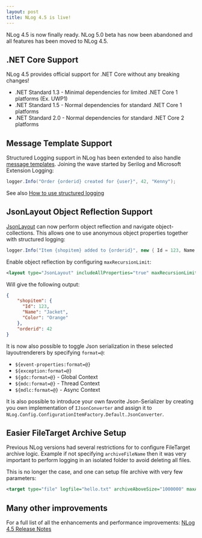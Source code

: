 ```yaml
---
layout: post
title: NLog 4.5 is live!
---
```


NLog 4.5 is now finally ready. NLog 5.0 beta has now been abandoned and all features has been moved to NLog 4.5. 

## .NET Core Support

NLog 4.5 provides official support for .NET Core without any breaking changes!

- .NET Standard 1.3 - Minimal dependencies for limited .NET Core 1 platforms (Ex. UWP1)
- .NET Standard 1.5 - Normal dependencies for standard .NET Core 1 platforms
- .NET Standard 2.0 - Normal dependencies for standard .NET Core 2 platforms

## Message Template Support

Structured Logging support in NLog has been extended to also handle [message templates](https://messagetemplates.org/).
Joining the wave started by Serilog and Microsoft Extension Logging:

```c#
logger.Info("Order {orderid} created for {user}", 42, "Kenny");
```

See also [How to use structured logging](https://github.com/NLog/NLog/wiki/How-to-use-structured-logging)

## JsonLayout Object Reflection Support

[JsonLayout](https://github.com/NLog/NLog/wiki/JsonLayout) can now perform object reflection and navigate object-collections.
This allows one to use anonymous object properties together with structured logging:

```c#
logger.Info("Item {shopitem} added to {orderid}", new { Id = 123, Name = "Jacket", Color = "Orange" }, 42);
```

Enable object reflection by configuring `maxRecursionLimit`:

```xml
<layout type="JsonLayout" includeAllProperties="true" maxRecursionLimit="10"/>
```

Will give the following output:

```json
{
    "shopitem": {
      "Id": 123,
      "Name": "Jacket",
      "Color": "Orange"
    },
    "orderid": 42
}
```

It is now also possible to toggle Json serialization in these selected layoutrenderers by specifying `format=@`:

- `${event-properties:format=@}`
- `${exception:format=@}`
- `${gdc:format=@}` - Global Context
- `${mdc:format=@}` - Thread Context
- `${mdlc:format=@}` - Async Context

It is also possible to introduce your own favorite Json-Serializer by creating you own
implementation of `IJsonConverter` and assign it to `NLog.Config.ConfigurationItemFactory.Default.JsonConverter`.

## Easier FileTarget Archive Setup
Previous NLog versions had several restrictions for to configure FileTarget archive logic. Example if not
specifying `archiveFileName` then it was very important to perform logging in an isolated folder to avoid
deleting all files.

This is no longer the case, and one can setup file archive with very few parameters:

```xml
<target type="file" logfile="hello.txt" archiveAboveSize="1000000" maxArchiveFiles="10" />
```

## Many other improvements

For a full list of all the enhancements and performance improvements: [NLog 4.5 Release Notes](https://github.com/NLog/NLog/releases/tag/v4.5)
